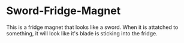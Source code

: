 # Sword-Fridge-Magnet
This is a fridge magnet that looks like a sword. When it is attatched to something, it will look like it's blade is sticking into the fridge.
